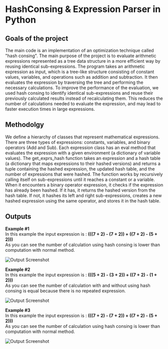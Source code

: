 
# HashConsing & Expression Parser in Python


## Goals of the project
The main code is an implementation of an optimization technique called "hash consing". The main purpose of the project is to evaluate arithmetic expressions represented as a tree data structure in a more efficient way by reusing identical sub-expressions.
The program takes an arithmetic expression as input, which is a tree-like structure consisting of constant values, variables, and operations such as addition and subtraction. It then evaluates the expression by traversing the tree and performing the necessary calculations. To improve the performance of the evaluation, we used hash consing to identify identical sub-expressions and reuse their previously calculated results instead of recalculating them. This reduces the number of calculations needed to evaluate the expression, and may lead to faster execution times in large expressions.

## Methodolgy
We define a hierarchy of classes that represent mathematical expressions. There are three types of expressions: constants, variables, and binary operators (Add and Sub). Each expression class has an eval method that evaluates the expression with a given environment (a dictionary of variable values).
The get_exprs_hash function takes an expression and a hash table (a dictionary that maps expressions to their hashed versions) and returns a tuple containing the hashed expression, the updated hash table, and the number of expressions that were hashed. The function works by recursively calling itself on sub-expressions until it reaches a constant or a variable. When it encounters a binary operator expression, it checks if the expression has already been hashed. If it has, it returns the hashed version from the hash table. If not, it hashes its left and right sub-expressions, creates a new hashed expression using the same operator, and stores it in the hash table.


## Outputs
<b>Example #1</b> <br />
In this example the input expression is :  <b>  (((7 + 2) - (7 + 2)) + ((7 + 2) - (5 + 2))) </b> <br />
As you can see the number of calculation using hash consing is lower than computation with normal method. <br />

![Output Screenshot](https://github.com/shahrambashokian/HashConsing/blob/main/images/Screenshot1.png?raw=true)

<b>Example #2</b> <br />
In this example the input expression is :  <b>  (((5 + 2) - (3 + 2)) + ((7 + 2) - (1 + 2))) </b> <br />
As you can see the number of calculation with and without using hash consing is equal because there is no repeated expression. <br />

![Output Screenshot](https://github.com/shahrambashokian/HashConsing/blob/main/images/Screenshot2.png?raw=true)

  
<b>Example #3</b> <br />
In this example the input expression is :  <b>  (((7 + 2) - (7 + 2)) + ((7 + 2) - (5 + 2))) </b> <br />
As you can see the number of calculation using hash consing is lower than computation with normal method. <br />

![Output Screenshot](https://github.com/shahrambashokian/HashConsing/blob/main/images/Screenshot1.png?raw=true)
